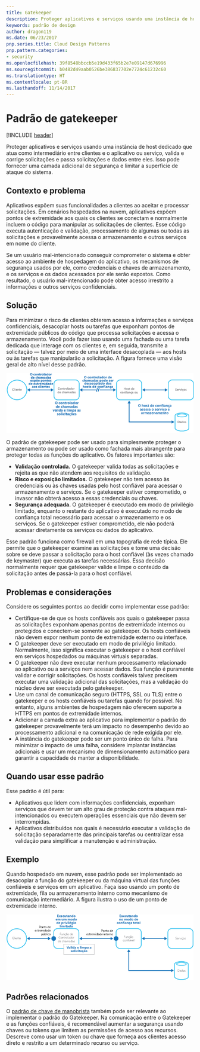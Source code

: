 ```yaml
---
title: Gatekeeper
description: Proteger aplicativos e serviços usando uma instância de host dedicado que atua como intermediário entre clientes e o aplicativo ou serviço, valida e corrige solicitações e passa solicitações e dados entre eles.
keywords: padrão de design
author: dragon119
ms.date: 06/23/2017
pnp.series.title: Cloud Design Patterns
pnp.pattern.categories:
- security
ms.openlocfilehash: 39f8548bbccb5e19d433f65b2e7e09147d676996
ms.sourcegitcommit: b0482d49aab0526be386837702e7724c61232c60
ms.translationtype: HT
ms.contentlocale: pt-BR
ms.lasthandoff: 11/14/2017
---
```

# <a name="gatekeeper-pattern"></a>Padrão de gatekeeper

[!INCLUDE [header](../_includes/header.md)]

Proteger aplicativos e serviços usando uma instância de host dedicado que atua como intermediário entre clientes e o aplicativo ou serviço, valida e corrige solicitações e passa solicitações e dados entre eles. Isso pode fornecer uma camada adicional de segurança e limitar a superfície de ataque do sistema.

## <a name="context-and-problem"></a>Contexto e problema

Aplicativos expõem suas funcionalidades a clientes ao aceitar e processar solicitações. Em cenários hospedados na nuvem, aplicativos expõem pontos de extremidade aos quais os clientes se conectam e normalmente incluem o código para manipular as solicitações de clientes. Esse código executa autenticação e validação, processamento de algumas ou todas as solicitações e provavelmente acessa o armazenamento e outros serviços em nome do cliente.

Se um usuário mal-intencionado conseguir comprometer o sistema e obter acesso ao ambiente de hospedagem do aplicativo, os mecanismos de segurança usados por ele, como credenciais e chaves de armazenamento, e os serviços e os dados acessados por ele serão expostos. Como resultado, o usuário mal-intencionado pode obter acesso irrestrito a informações e outros serviços confidenciais.

## <a name="solution"></a>Solução

Para minimizar o risco de clientes obterem acesso a informações e serviços confidenciais, desacoplar hosts ou tarefas que exponham pontos de extremidade públicos do código que processa solicitações e acessa o armazenamento. Você pode fazer isso usando uma fachada ou uma tarefa dedicada que interage com os clientes e, em seguida, transmite a solicitação &mdash; talvez por meio de uma interface desacoplada &mdash; aos hosts ou às tarefas que manipularão a solicitação. A figura fornece uma visão geral de alto nível desse padrão.

![Visão geral de alto nível desse padrão](./_images/gatekeeper-diagram.png)


O padrão de gatekeeper pode ser usado para simplesmente proteger o armazenamento ou pode ser usado como fachada mais abrangente para proteger todas as funções do aplicativo. Os fatores importantes são:

- **Validação controlada.** O gatekeeper valida todas as solicitações e rejeita as que não atendem aos requisitos de validação.
- **Risco e exposição limitados.** O gatekeeper não tem acesso às credenciais ou às chaves usadas pelo host confiável para acessar o armazenamento e serviços. Se o gatekeeper estiver comprometido, o invasor não obterá acesso a essas credenciais ou chaves.
- **Segurança adequada.** O gatekeeper é executado em modo de privilégio limitado, enquanto o restante do aplicativo é executado no modo de confiança total necessário para acessar o armazenamento e os serviços. Se o gatekeeper estiver comprometido, ele não poderá acessar diretamente os serviços ou dados do aplicativo.

Esse padrão funciona como firewall em uma topografia de rede típica. Ele permite que o gatekeeper examine as solicitações e tome uma decisão sobre se deve passar a solicitação para o host confiável (às vezes chamado de keymaster) que executa as tarefas necessárias. Essa decisão normalmente requer que gatekeeper valide e limpe o conteúdo da solicitação antes de passá-la para o host confiável.

## <a name="issues-and-considerations"></a>Problemas e considerações

Considere os seguintes pontos ao decidir como implementar esse padrão:

- Certifique-se de que os hosts confiáveis aos quais o gatekeeper passa as solicitações exponham apenas pontos de extremidade internos ou protegidos e conectem-se somente ao gatekeeper. Os hosts confiáveis não devem expor nenhum ponto de extremidade externo ou interface.
- O gatekeeper deve ser executado em modo de privilégio limitado. Normalmente, isso significa executar o gatekeeper e o host confiável em serviços hospedados ou máquinas virtuais separadas.
- O gatekeeper não deve executar nenhum processamento relacionado ao aplicativo ou a serviços nem acessar dados. Sua função é puramente validar e corrigir solicitações. Os hosts confiáveis talvez precisem executar uma validação adicional das solicitações, mas a validação do núcleo deve ser executada pelo gatekeeper.
- Use um canal de comunicação seguro (HTTPS, SSL ou TLS) entre o gatekeeper e os hosts confiáveis ou tarefas quando for possível. No entanto, alguns ambientes de hospedagem não oferecem suporte a HTTPS em pontos de extremidade internos.
- Adicionar a camada extra ao aplicativo para implementar o padrão do gatekeeper provavelmente terá um impacto no desempenho devido ao processamento adicional e na comunicação de rede exigida por ele.
- A instância do gatekeeper pode ser um ponto único de falha. Para minimizar o impacto de uma falha, considere implantar instâncias adicionais e usar um mecanismo de dimensionamento automático para garantir a capacidade de manter a disponibilidade.

## <a name="when-to-use-this-pattern"></a>Quando usar esse padrão

Esse padrão é útil para:

- Aplicativos que lidem com informações confidenciais, exponham serviços que devem ter um alto grau de proteção contra ataques mal-intencionados ou executem operações essenciais que não devem ser interrompidas.
- Aplicativos distribuídos nos quais é necessário executar a validação de solicitação separadamente das principais tarefas ou centralizar essa validação para simplificar a manutenção e administração.

## <a name="example"></a>Exemplo

Quando hospedado em nuvem, esse padrão pode ser implementado ao desacoplar a função do gatekeeper ou da máquina virtual das funções confiáveis e serviços em um aplicativo. Faça isso usando um ponto de extremidade, fila ou armazenamento interno como mecanismo de comunicação intermediário. A figura ilustra o uso de um ponto de extremidade interno.

![Um exemplo do padrão usando as funções de trabalho e da web de Serviços de Nuvem](./_images/gatekeeper-endpoint.png)


## <a name="related-patterns"></a>Padrões relacionados

O [padrão de chave de manobrista](valet-key.md) também pode ser relevante ao implementar o padrão do Gatekeeper. Na comunicação entre o Gatekeeper e as funções confiáveis, é recomendável aumentar a segurança usando chaves ou tokens que limitem as permissões de acesso aos recursos. Descreve como usar um token ou chave que forneça aos clientes acesso direto e restrito a um determinado recurso ou serviço.
